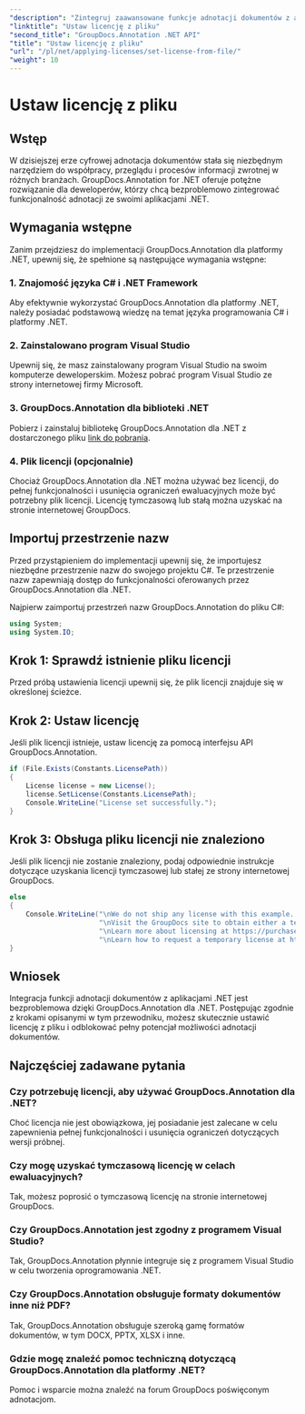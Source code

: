 ```yaml
---
"description": "Zintegruj zaawansowane funkcje adnotacji dokumentów z aplikacjami .NET za pomocą GroupDocs.Annotation for .NET."
"linktitle": "Ustaw licencję z pliku"
"second_title": "GroupDocs.Annotation .NET API"
"title": "Ustaw licencję z pliku"
"url": "/pl/net/applying-licenses/set-license-from-file/"
"weight": 10
---
```


# Ustaw licencję z pliku

## Wstęp
W dzisiejszej erze cyfrowej adnotacja dokumentów stała się niezbędnym narzędziem do współpracy, przeglądu i procesów informacji zwrotnej w różnych branżach. GroupDocs.Annotation for .NET oferuje potężne rozwiązanie dla deweloperów, którzy chcą bezproblemowo zintegrować funkcjonalność adnotacji ze swoimi aplikacjami .NET.
## Wymagania wstępne
Zanim przejdziesz do implementacji GroupDocs.Annotation dla platformy .NET, upewnij się, że spełnione są następujące wymagania wstępne:
### 1. Znajomość języka C# i .NET Framework
Aby efektywnie wykorzystać GroupDocs.Annotation dla platformy .NET, należy posiadać podstawową wiedzę na temat języka programowania C# i platformy .NET.
### 2. Zainstalowano program Visual Studio
Upewnij się, że masz zainstalowany program Visual Studio na swoim komputerze deweloperskim. Możesz pobrać program Visual Studio ze strony internetowej firmy Microsoft.
### 3. GroupDocs.Annotation dla biblioteki .NET
Pobierz i zainstaluj bibliotekę GroupDocs.Annotation dla .NET z dostarczonego pliku [link do pobrania](https://releases.groupdocs.com/annotation/net/).
### 4. Plik licencji (opcjonalnie)
Chociaż GroupDocs.Annotation dla .NET można używać bez licencji, do pełnej funkcjonalności i usunięcia ograniczeń ewaluacyjnych może być potrzebny plik licencji. Licencję tymczasową lub stałą można uzyskać na stronie internetowej GroupDocs.

## Importuj przestrzenie nazw
Przed przystąpieniem do implementacji upewnij się, że importujesz niezbędne przestrzenie nazw do swojego projektu C#. Te przestrzenie nazw zapewniają dostęp do funkcjonalności oferowanych przez GroupDocs.Annotation dla .NET.

Najpierw zaimportuj przestrzeń nazw GroupDocs.Annotation do pliku C#:
```csharp
using System;
using System.IO;
```
## Krok 1: Sprawdź istnienie pliku licencji
Przed próbą ustawienia licencji upewnij się, że plik licencji znajduje się w określonej ścieżce.
## Krok 2: Ustaw licencję
Jeśli plik licencji istnieje, ustaw licencję za pomocą interfejsu API GroupDocs.Annotation.
```csharp
if (File.Exists(Constants.LicensePath))
{
    License license = new License();
    license.SetLicense(Constants.LicensePath);
    Console.WriteLine("License set successfully.");
}
```
## Krok 3: Obsługa pliku licencji nie znaleziono
Jeśli plik licencji nie zostanie znaleziony, podaj odpowiednie instrukcje dotyczące uzyskania licencji tymczasowej lub stałej ze strony internetowej GroupDocs.
```csharp
else
{
    Console.WriteLine("\nWe do not ship any license with this example. " +
                      "\nVisit the GroupDocs site to obtain either a temporary or permanent license. " +
                      "\nLearn more about licensing at https://purchase.groupdocs.com/faqs/licensing. " +
                      "\nLearn how to request a temporary license at https://purchase.groupdocs.com/temporary-license.");
}
```

## Wniosek
Integracja funkcji adnotacji dokumentów z aplikacjami .NET jest bezproblemowa dzięki GroupDocs.Annotation dla .NET. Postępując zgodnie z krokami opisanymi w tym przewodniku, możesz skutecznie ustawić licencję z pliku i odblokować pełny potencjał możliwości adnotacji dokumentów.
## Najczęściej zadawane pytania
### Czy potrzebuję licencji, aby używać GroupDocs.Annotation dla .NET?
Choć licencja nie jest obowiązkowa, jej posiadanie jest zalecane w celu zapewnienia pełnej funkcjonalności i usunięcia ograniczeń dotyczących wersji próbnej.
### Czy mogę uzyskać tymczasową licencję w celach ewaluacyjnych?
Tak, możesz poprosić o tymczasową licencję na stronie internetowej GroupDocs.
### Czy GroupDocs.Annotation jest zgodny z programem Visual Studio?
Tak, GroupDocs.Annotation płynnie integruje się z programem Visual Studio w celu tworzenia oprogramowania .NET.
### Czy GroupDocs.Annotation obsługuje formaty dokumentów inne niż PDF?
Tak, GroupDocs.Annotation obsługuje szeroką gamę formatów dokumentów, w tym DOCX, PPTX, XLSX i inne.
### Gdzie mogę znaleźć pomoc techniczną dotyczącą GroupDocs.Annotation dla platformy .NET?
Pomoc i wsparcie można znaleźć na forum GroupDocs poświęconym adnotacjom.